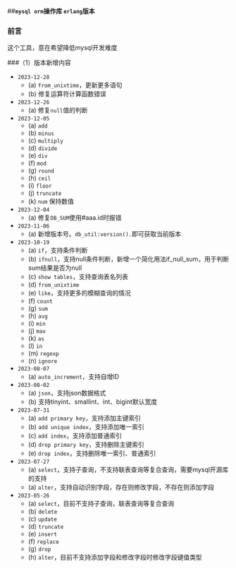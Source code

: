 ##**`mysql orm`操作库 `erlang`版本**
### 前言
这个工具，意在希望降低mysql开发难度

###（1）版本新增内容
+ `2023-12-28`
    - (a) `from_unixtime`，更新更多语句
    - (b) 修复运算符计算函数错误
+ `2023-12-26`
    - (a) 修复`null`值的判断
+ `2023-12-05`
    - (a) `add`
    - (b) `minus`
    - (c) `multiply`
    - (d) `divide`
    - (e) `div`
    - (f) `mod`
    - (g) `round`
    - (h) `ceil`
    - (i) `floor`
    - (j) `truncate`
    - (k) `num` 保持数值
+ `2023-12-04`
    - (a) 修复`DB_SUM`使用#aaa.id时报错
+ `2023-11-06`
    - (a) 新增版本号。`db_util:version().`即可获取当前版本
+ `2023-10-19`
    - (a) `if`，支持条件判断
    - (b) `ifnull`，支持null条件判断，新增一个简化用法if_null_sum，用于判断sum结果是否为null
    - (c) `show tables`，支持查询表名列表
    - (d) `from_unixtime`
    - (e) `like`，支持更多的模糊查询的情况
    - (f) `count`
    - (g) `sum`
    - (h) `avg`
    - (i) `min`
    - (j) `max`
    - (k) `as`
    - (l) `in`
    - (m) `regexp`
    - (n) `ignore`
+ `2023-08-07`
    - (a) `auto_increment`，支持自增ID
+ `2023-08-02`
    - (a) `json`，支持json数据格式
    - (b) 支持tinyint、smallint、int、bigint默认宽度
+ `2023-07-31`
    - (a) `add primary key`，支持添加主键索引
    - (b) `add unique index`，支持添加唯一索引
    - (c) `add index`，支持添加普通索引
    - (d) `drop primary key`，支持删除主键索引
    - (e) `drop index`，支持删除唯一索引、普通索引
+ `2023-07-27`
    - (a) `select`，支持子查询，不支持联表查询等复合查询，需要mysql开源库的支持
    - (a) `alter`，支持自动识别字段，存在则修改字段，不存在则添加字段
+ `2023-05-26`
    - (a) `select`，目前不支持子查询，联表查询等复合查询
    - (b) `delete`
    - (c) `update`
    - (d) `truncate`
    - (e) `insert`
    - (f) `replace`
    - (g) `drop`
    - (h) `alter`，目前不支持添加字段和修改字段时修改字段键值类型

